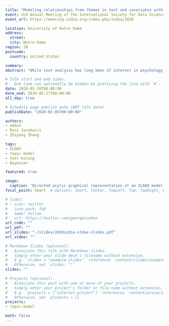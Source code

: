 ```yaml
---
title: "Modeling relationships from themes in text and covariates with an outcome: A Bayesian supervised topic model with covariates"
event: 2nd Annual Meeting of the International Society for Data Science and Analytics
event_url: https://meeting.isdsa.org/index.php/isdsa/2020

location: University of Notre Dame
address:
  street:
  city: Notre Dame
region: IN
postcode:
  country: United States

summary:
abstract: "While text analysis has long been of interest in psychology, quantitative approaches tend to rely on predefined dictionaries of words designed to correspond to constructs of interest. However, construction of dictionaries can be time-consuming and dictionary-based methods cannot accommodate relevant words that fall outside the dictionary. Furthermore, dictionary methods typically assign a word to only one construct and fail to account for polysemy and homonymy. One alternative approach, topic modeling, eschews predefined dictionaries and instead models patterns of word co-occurrences using latent categories (i.e., topics). These topics have multiple uses and are often incorporated as components of a subsequent model. In psychological research, unsupervised topic models are typically used to obtain estimated topic proportions as a summary of the text (e.g., to understand the content of survey responses). Associations between these estimated topic proportions and an outcome of interest may be modeled (e.g., in a regression model) as a second stage. However, it is well-known (e.g., in the factor analysis literature) that a two-stage procedure that uses estimated latent variables can be problematic. We propose an extension of the supervised topic model (Blei & McAuliffe, 2008) that jointly estimates a topic model and a regression model to predict an outcome using both the latent topic proportions and other manifest predictors. Our model, supervised latent Dirichlet allocation with covariates (SLDAX), can be fit in a single stage rather than two stages, allows for evaluation of the incremental validity of the topics given other established measures (or vice versa), provides concise summarization of the text, and models relationships between the topics and the outcome. To estimate the SLDAX model, we derived a Markov Chain Monte Carlo sampling algorithm. We also developed an R package, psychtm, that implements SLDAX. Performance of the model for different data characteristics (e.g., number of documents, document lengths, number of topics, presence of covariates) is evaluated in a simulation study. These results are used to make recommendations regarding suggested data requirements for the use of the SLDAX model in applications. Finally, we demonstrate the application of SLDAX on an empirical data set."

# Talk start and end times.
#   End time can optionally be hidden by prefixing the line with `#`.
date: 2020-05-26T00:00:00
date_end: 2020-05-27T00:00:00
all_day: true

# Schedule page publish date (NOT talk date).
publishDate: "2020-02-05T00:00:00"

authors:
- admin
- Ross Jacobucci
- Zhiyong Zhang

tags:
- SLDAX
- topic model
- text mining
- Bayesian

featured: true

image:
  caption: 'Directed acylic graphical representation of an SLDAX model with a Gaussian outcome.'
focal_point: Smart  # Options: Smart, Center, TopLeft, Top, TopRight, Left, Right, BottomLeft, Bottom, BottomRight

# links:
# - icon: twitter
#   icon_pack: fab
#   name: Follow
#   url: https://twitter.com/georgecushen
url_code: ""
url_pdf: ""
url_slides: "./slides/2020isdsa-sldax-slides.pdf"
url_video: ""

# Markdown Slides (optional).
#   Associate this talk with Markdown slides.
#   Simply enter your slide deck's filename without extension.
#   E.g. `slides = "example-slides"` references `content/slides/example-slides.md`.
#   Otherwise, set `slides: ""`.
slides: ""

# Projects (optional).
#   Associate this post with one or more of your projects.
#   Simply enter your project's folder or file name without extension.
#   E.g. `projects = ["internal-project"]` references `content/project/deep-learning/index.md`.
#   Otherwise, set `projects = []`.
projects:
- topic-model

math: false
---
```

